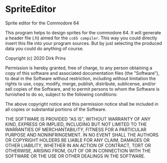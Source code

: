 # SpriteEditor
Sprite editor for the Commodore 64

This program helps to design sprites for the commodore 64.
It will generate a header file (.h) aimed for the `cc65 compiler`.
This way you could directly insert this file into your program sources.
But by just selecting the produced data you could do anything of course.

Copyright (c) 2020 Dirk Prins

Permission is hereby granted, free of charge, to any person obtaining a copy of this software and associated documentation files (the "Software"), to deal in the Software without restriction, including without limitation the rights to use, copy, modify, merge, publish, distribute, sublicense, and/or sell copies of the Software, and to permit persons to whom the Software is furnished to do so, subject to the following conditions:

The above copyright notice and this permission notice shall be included in all copies or substantial portions of the Software.

THE SOFTWARE IS PROVIDED "AS IS", WITHOUT WARRANTY OF ANY KIND, EXPRESS OR IMPLIED, INCLUDING BUT NOT LIMITED TO THE WARRANTIES OF MERCHANTABILITY, FITNESS FOR A PARTICULAR PURPOSE AND NONINFRINGEMENT. IN NO EVENT SHALL THE AUTHORS OR COPYRIGHT HOLDERS BE LIABLE FOR ANY CLAIM, DAMAGES OR OTHER LIABILITY, WHETHER IN AN ACTION OF CONTRACT, TORT OR OTHERWISE, ARISING FROM, OUT OF OR IN CONNECTION WITH THE SOFTWARE OR THE USE OR OTHER DEALINGS IN THE SOFTWARE.
